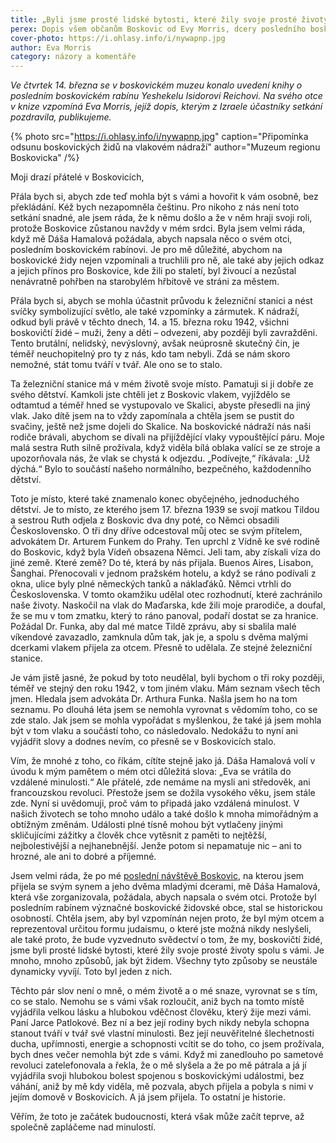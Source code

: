 ```yaml
---
title: „Byli jsme prosté lidské bytosti, které žily svoje prosté životy spolu s vámi.“
perex: Dopis všem občanům Boskovic od Evy Morris, dcery posledního boskovického rabína.
cover-photo: https://i.ohlasy.info/i/nywapnp.jpg
author: Eva Morris
category: názory a komentáře
---
```


*Ve čtvrtek 14. března se v boskovickém muzeu konalo uvedení knihy o posledním boskovickém rabínu Yeshekelu Isidorovi Reichovi. Na svého otce v knize vzpomíná Eva Morris, jejíž dopis, kterým z Izraele účastníky setkání pozdravila, publikujeme.*

{% photo src="https://i.ohlasy.info/i/nywapnp.jpg" caption="Připomínka odsunu boskovických židů na vlakovém nádraží" author="Muzeum regionu Boskovicka" /%}

Moji drazí přátelé v Boskovicích,

Přála bych si, abych zde teď mohla být s vámi a hovořit k vám osobně, bez překládání. Kéž bych nezapomněla češtinu. Pro nikoho z nás není toto setkání snadné, ale jsem ráda, že k němu došlo a že v něm hraji svoji roli, protože Boskovice zůstanou navždy v mém srdci. Byla jsem velmi ráda, když mě Dáša Hamalová požádala, abych napsala něco o svém otci, posledním boskovickém rabínovi. Je pro mě důležité, abychom na boskovické židy nejen vzpomínali a truchlili pro ně, ale také aby jejich odkaz a jejich přínos pro Boskovice, kde žili po staletí, byl živoucí a nezůstal nenávratně pohřben na starobylém hřbitově ve stráni za městem.

Přála bych si, abych se mohla účastnit průvodu k železniční stanici a nést svíčky symbolizující světlo, ale také vzpomínky a zármutek. K nádraží, odkud byli právě v těchto dnech, 14. a 15. března roku 1942, všichni boskovičtí židé – muži, ženy a děti – odvezeni, aby později byli zavražděni. Tento brutální, nelidský, nevýslovný, avšak neúprosně skutečný čin, je téměř neuchopitelný pro ty z nás, kdo tam nebyli. Zdá se nám skoro nemožné, stát tomu tváří v tvář. Ale ono se to stalo.

Ta železniční stanice má v mém životě svoje místo. Pamatuji si ji dobře ze svého dětství. Kamkoli jste chtěli jet z Boskovic vlakem, vyjíždělo se odtamtud a téměř hned se vystupovalo ve Skalici, abyste přesedli na jiný vlak. Jako dítě jsem na to vždy zapomínala a chtěla jsem se pustit do svačiny, ještě než jsme dojeli do Skalice. Na boskovické nádraží nás naši rodiče brávali, abychom se dívali na přijíždějící vlaky vypouštějící páru. Moje malá sestra Ruth silně prožívala, když viděla bílá oblaka valící se ze stroje a upozorňovala nás, že vlak se chystá k odjezdu. „Podívejte,“ říkávala: „Už dýchá.“ Bylo to součástí našeho normálního, bezpečného, každodenního dětství.  

Toto je místo, které také znamenalo konec obyčejného, jednoduchého dětství. Je to místo, ze kterého jsem 17. března 1939 se svojí matkou Tildou a sestrou Ruth odjela z Boskovic dva dny poté, co Němci obsadili Československo. O tři dny dříve odcestoval můj otec se svým přítelem, advokátem Dr. Arturem Funkem do Prahy. Ten uprchl z Vídně ke své rodině do Boskovic, když byla Vídeň obsazena Němci. Jeli tam, aby získali víza do jiné země. Které země? Do té, která by nás přijala. Buenos Aires, Lisabon, Šanghai. Přenocovali v jednom pražském hotelu, a když se ráno podívali z okna, ulice byly plné německých tanků a náklaďáků. Němci vtrhli do Československa. V tomto okamžiku udělal otec rozhodnutí, které zachránilo naše životy. Naskočil na vlak do Maďarska, kde žili moje prarodiče, a doufal, že se mu v tom zmatku, který to ráno panoval, podaří dostat se za hranice. Požádal Dr. Funka, aby dal mé matce Tildě zprávu, aby si sbalila malé víkendové zavazadlo, zamknula dům tak, jak je, a spolu s dvěma malými dcerkami vlakem přijela za otcem. Přesně to udělala. Ze stejné železniční stanice.

Je vám jistě jasné, že pokud by toto neudělal, byli bychom o tři roky později, téměř ve stejný den roku 1942, v tom jiném vlaku. Mám seznam všech těch jmen. Hledala jsem advokáta Dr. Arthura Funka. Našla jsem ho na tom seznamu. Po dlouhá léta jsem se nemohla vyrovnat s vědomím toho, co se zde stalo. Jak jsem se mohla vypořádat s myšlenkou, že také já jsem mohla být v tom vlaku a součástí toho, co následovalo. Nedokážu to nyní ani vyjádřit slovy a dodnes nevím, co přesně se v Boskovicích stalo. 

Vím, že mnohé z toho, co říkám, cítíte stejně jako já. Dáša Hamalová volí v úvodu k mým pamětem o mém otci důležitá slova: „Eva se vrátila do vzdálené minulosti.“ Ale přátelé, zde nemáme na mysli ani středověk, ani francouzskou revoluci. Přestože jsem se dožila vysokého věku, jsem stále zde. Nyní si uvědomuji, proč vám to připadá jako vzdálená minulost. V našich životech se toho mnoho událo a také došlo k mnoha mimořádným a obtížným změnám. Události plné tísně mohou být vytlačeny jinými skličujícími zážitky a člověk chce vytěsnit z paměti to nejtěžší, nejbolestivější a nejhanebnější. Jenže potom si nepamatuje nic – ani to hrozné, ale ani to dobré a příjemné. 

Jsem velmi ráda, že po mé [poslední návštěvě Boskovic](http://www.ohlasy.info/clanky/2015/09/navsteva-evy-morris.html), na kterou jsem přijela se svým synem a jeho dvěma mladými dcerami, mě Dáša Hamalová, která vše zorganizovala, požádala, abych napsala o svém otci. Protože byl posledním rabínem význačné boskovické židovské obce, stal se historickou osobností. Chtěla jsem, aby byl vzpomínán nejen proto, že byl mým otcem a reprezentoval určitou formu judaismu, o které jste možná nikdy neslyšeli, ale také proto, že bude vyzvednuto svědectví o tom, že my, boskovičtí židé, jsme byli prosté lidské bytosti, které žily svoje prosté životy spolu s vámi. Je mnoho, mnoho způsobů, jak být židem. Všechny tyto způsoby se neustále dynamicky vyvíjí. Toto byl jeden z nich.

Těchto pár slov není o mně, o mém životě a o mé snaze, vyrovnat se s tím, co se stalo. Nemohu se s vámi však rozloučit, aniž bych na tomto místě vyjádřila velkou lásku a hlubokou vděčnost člověku, který žije mezi vámi. Paní Jarce Patlokové. Bez ní a bez její rodiny bych nikdy nebyla schopna stanout tváří v tvář své vlastní minulosti. Bez její neuvěřitelné šlechetnosti ducha, upřímnosti, energie a schopnosti vcítit se do toho, co jsem prožívala, bych dnes večer nemohla být zde s vámi. Když mi zanedlouho po sametové revoluci zatelefonovala a řekla, že o mě slyšela a že po mě pátrala a já jí vyjádřila svoji hlubokou bolest spojenou s boskovickými událostmi, bez váhání, aniž by mě kdy viděla, mě pozvala, abych přijela a pobyla s nimi v jejím domově v Boskovicích. A já jsem přijela. To ostatní je historie.  

Věřím, že toto je začátek budoucnosti, která však může začít teprve, až společně zapláčeme nad minulostí.
